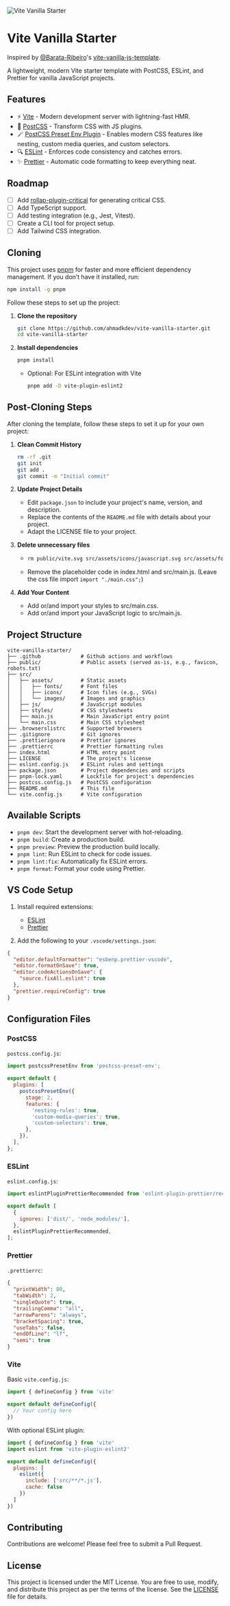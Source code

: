 ![Vite Vanilla Starter](./banner.svg)

# Vite Vanilla Starter

Inspired by [@Barata-Ribeiro](https://github.com/Barata-Ribeiro)'s [vite-vanilla-js-template](https://github.com/Barata-Ribeiro/vite-vanilla-js-template).

A lightweight, modern Vite starter template with PostCSS, ESLint, and Prettier for vanilla JavaScript projects.

## Features

- ⚡️ [Vite](https://vitejs.dev/) - Modern development server with lightning-fast HMR.
- 🎨 [PostCSS](https://postcss.org/) - Transform CSS with JS plugins.
- 🪄 [PostCSS Preset Env Plugin](https://preset-env.cssdb.org/) - Enables modern CSS features like nesting, custom media queries, and custom selectors.
- 🔍 [ESLint](https://eslint.org/) - Enforces code consistency and catches errors.
- ✨ [Prettier](https://prettier.io/) - Automatic code formatting to keep everything neat.

## Roadmap

- [ ] Add [rollap-plugin-critical](https://github.com/nystudio107/rollup-plugin-critical) for generating critical CSS.
- [ ] Add TypeScript support.
- [ ] Add testing integration (e.g., Jest, Vitest).
- [ ] Create a CLI tool for project setup.
- [ ] Add Tailwind CSS integration.

## Cloning

This project uses [pnpm](https://pnpm.io/) for faster and more efficient dependency management.
   If you don’t have it installed, run:
   ```bash
   npm install -g pnpm
   ```
Follow these steps to set up the project:
1. **Clone the repository**
   ```bash
   git clone https://github.com/ahmadkdev/vite-vanilla-starter.git
   cd vite-vanilla-starter
   ```
2. **Install dependencies**
   
   ```bash
   pnpm install
   ```
   - Optional: For ESLint integration with Vite
     ```bash
     pnpm add -D vite-plugin-eslint2
     ```

## Post-Cloning Steps

After cloning the template, follow these steps to set it up for your own project:

1. **Clean Commit History**
   ```bash
   rm -rf .git
   git init
   git add .
   git commit -m "Initial commit"
   ```
   
2. **Update Project Details**

   - Edit `package.json` to include your project's name, version, and description.
   - Replace the contents of the `README.md` file with details about your project.
   - Adapt the LICENSE file to your project.

3. **Delete unnecessary files**

   - ```bash
     rm public/vite.svg src/assets/icons/javascript.svg src/assets/fonts/ src/styles/*.css src/js/*.js
     ```

   - Remove the placeholder code in index.html and src/main.js.  (Leave the css file import `import "./main.css";`)

4. **Add Your Content**

   - Add or/and import your styles to src/main.css.
   - Add or/and import your JavaScript logic to src/main.js.

## Project Structure

```
vite-vanilla-starter/
├── .github             # Github actions and workflows
├── public/             # Public assets (served as-is, e.g., favicon, robots.txt)
├── src/
│   ├── assets/         # Static assets
│   │   ├── fonts/      # Font files
│   │   ├── icons/      # Icon files (e.g., SVGs)
│   │   └── images/     # Images and graphics
│   ├── js/             # JavaScript modules
│   ├── styles/         # CSS stylesheets
│   ├── main.js         # Main JavaScript entry point
│   └── main.css        # Main CSS stylesheet
├── .browserslistrc     # Supported browsers
├── .gitignore          # Git ignores
├── .prettierignore     # Prettier ignores
├── .prettierrc         # Prettier formatting rules
├── index.html          # HTML entry point
├── LICENSE             # The project's license
├── eslint.config.js    # ESLint rules and settings
├── package.json        # Project dependencies and scripts
├── pnpm-lock.yaml      # Lockfile for project's dependencies
├── postcss.config.js   # PostCSS configuration
├── README.md           # This file
└── vite.config.js      # Vite configuration
```

## Available Scripts

- `pnpm dev`: Start the development server with hot-reloading.
- `pnpm build`: Create a production build.
- `pnpm preview`: Preview the production build locally.
- `pnpm lint`: Run ESLint to check for code issues.
- `pnpm lint:fix`: Automatically fix ESLint errors.
- `pnpm format`: Format your code using Prettier.

## VS Code Setup

1. Install required extensions:
   - [ESLint](https://marketplace.visualstudio.com/items?itemName=dbaeumer.vscode-eslint)
   - [Prettier](https://marketplace.visualstudio.com/items?itemName=esbenp.prettier-vscode)

2. Add the following to your `.vscode/settings.json`:
```json
{
  "editor.defaultFormatter": "esbenp.prettier-vscode",
  "editor.formatOnSave": true,
  "editor.codeActionsOnSave": {
    "source.fixAll.eslint": true
  },
  "prettier.requireConfig": true
}
```

## Configuration Files

### PostCSS

`postcss.config.js`:
```javascript
import postcssPresetEnv from 'postcss-preset-env';

export default {
  plugins: [
    postcssPresetEnv({
      stage: 2,
      features: {
        'nesting-rules': true,
        'custom-media-queries': true,
        'custom-selectors': true,
      },
    }),
  ],
};

```

### ESLint

`eslint.config.js`:
```javascript
import eslintPluginPrettierRecommended from 'eslint-plugin-prettier/recommended';

export default [
  {
    ignores: ['dist/', 'node_modules/'],
  },
  eslintPluginPrettierRecommended,
];
```

### Prettier

`.prettierrc`:
```json
{
  "printWidth": 80,
  "tabWidth": 2,
  "singleQuote": true,
  "trailingComma": "all",
  "arrowParens": "always",
  "bracketSpacing": true,
  "useTabs": false,
  "endOfLine": "lf",
  "semi": true
}
```

### Vite

Basic `vite.config.js`:
```javascript
import { defineConfig } from 'vite'

export default defineConfig({
  // Your config here
})
```

With optional ESLint plugin:
```javascript
import { defineConfig } from 'vite'
import eslint from 'vite-plugin-eslint2'

export default defineConfig({
  plugins: [
    eslint({
      include: ['src/**/*.js'],
      cache: false
    })
  ]
})
```

## Contributing

Contributions are welcome! Please feel free to submit a Pull Request.

## License

This project is licensed under the MIT License. You are free to use, modify, and distribute this project as per the terms of the license.
See the [LICENSE](LICENSE) file for details.
